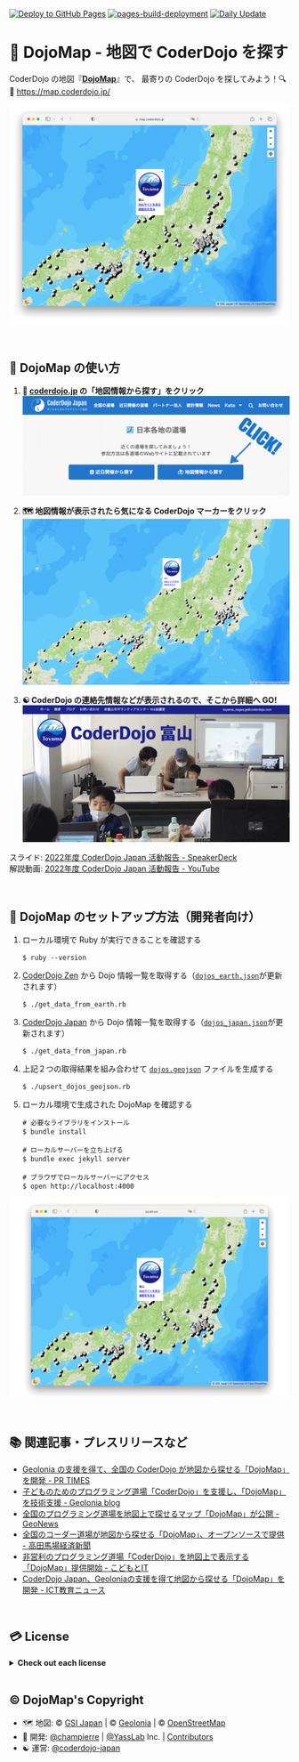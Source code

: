 [![Deploy to GitHub Pages](https://github.com/coderdojo-japan/map.coderdojo.jp/actions/workflows/deploy_to_pages.yml/badge.svg)](https://github.com/coderdojo-japan/map.coderdojo.jp/actions/workflows/deploy_to_pages.yml) [![pages-build-deployment](https://github.com/coderdojo-japan/map.coderdojo.jp/actions/workflows/pages/pages-build-deployment/badge.svg)](https://github.com/coderdojo-japan/map.coderdojo.jp/actions/workflows/pages/pages-build-deployment) [![Daily Update](https://github.com/coderdojo-japan/map.coderdojo.jp/actions/workflows/scheduler_daily.yml/badge.svg)](https://github.com/coderdojo-japan/map.coderdojo.jp/actions/workflows/scheduler_daily.yml)

# :japan: DojoMap - 地図で CoderDojo を探す

CoderDojo の地図『**[DojoMap](https://map.coderdojo.jp/)**』で、
最寄りの CoderDojo を探してみよう！:mag: :dash: 
https://map.coderdojo.jp/

[![DojoMap](https://github.com/coderdojo-japan/map.coderdojo.jp/blob/main/images/cover.png?raw=true)](https://map.coderdojo.jp/)

<br>

## :beginner: DojoMap の使い方

1. **:japan: [coderdojo.jp](https://coderdojo.jp/#dojos) の「地図情報から探す」をクリック**
   [![CoderDojo Japan](https://github.com/coderdojo-japan/map.coderdojo.jp/blob/main/images/instruction-1.png?raw=true)](https://coderdojo.jp/#dojos)

2. **:world_map: 地図情報が表示されたら気になる CoderDojo マーカーをクリック**
   [![DojoMap](https://github.com/coderdojo-japan/map.coderdojo.jp/blob/main/images/instruction-2.png?raw=true)](https://map.coderdojo.jp/)

3. **:yin_yang: CoderDojo の連絡先情報などが表示されるので、そこから詳細へ GO!**
   [![CoderDojo 富山](https://github.com/coderdojo-japan/map.coderdojo.jp/blob/main/images/instruction-3.png?raw=true)](https://toyamanagaejp.wixsite.com/website)

スライド: [2022年度 CoderDojo Japan 活動報告 - SpeakerDeck](https://speakerdeck.com/coderdojojapan/coderdojo-japan-in-2022)<br>
解説動画: [2022年度 CoderDojo Japan 活動報告 - YouTube](https://youtu.be/m1eoqFy0BW8?t=2575)

<br>

## :gem: DojoMap のセットアップ方法（開発者向け）

1. ローカル環境で Ruby が実行できることを確認する
   ```
   $ ruby --version
   ```   

1. [CoderDojo Zen](https://zen.coderdojo.com/) から Dojo 情報一覧を取得する（[`dojos_earth.json`](https://github.com/coderdojo-japan/map.coderdojo.jp/blob/main/dojos_earth.json)が更新されます）
   ```
   $ ./get_data_from_earth.rb
   ```

1. [CoderDojo Japan](http://coderdojo.jp/) から Dojo 情報一覧を取得する（[`dojos_japan.json`](https://github.com/coderdojo-japan/map.coderdojo.jp/blob/main/dojos_japan.json)が更新されます）
   ```
   $ ./get_data_from_japan.rb
   ```

1. 上記２つの取得結果を組み合わせて [`dojos.geojson`](https://github.com/coderdojo-japan/map.coderdojo.jp/blob/main/dojos.geojson) ファイルを生成する
   ```
   $ ./upsert_dojos_geojson.rb
   ```

1. ローカル環境で生成された DojoMap を確認する
   ```
   # 必要なライブラリをインストール
   $ bundle install
   
   # ローカルサーバーを立ち上げる
   $ bundle exec jekyll server
   
   # ブラウザでローカルサーバーにアクセス
   $ open http://localhost:4000
   ```

![ローカル環境で確認している様子のスクショ](https://raw.githubusercontent.com/coderdojo-japan/map.coderdojo.jp/main/images/localhost.png)

<br>

## :books: 関連記事・プレスリリースなど

- [Geolonia の支援を得て、全国の CoderDojo が地図から探せる「DojoMap」を開発 - PR TIMES](https://prtimes.jp/main/html/rd/p/000000008.000038935.html)
- [子どものためのプログラミング道場「CoderDojo」を支援し、「DojoMap」を技術支援 - Geolonia blog](https://blog.geolonia.com/2022/11/30/support-coderdojo.html)
- [全国のプログラミング道場を地図上で探せるマップ「DojoMap」が公開 - GeoNews](https://geo-news.jp/archives/5499)
- [全国のコーダー道場が地図から探せる「DojoMap」、オープンソースで提供 - 高田馬場経済新聞](https://takadanobaba.keizai.biz/headline/1002/)
- [非営利のプログラミング道場「CoderDojo」を地図上で表示する「DojoMap」提供開始 - こどもとIT](https://edu.watch.impress.co.jp/docs/news/1460906.html)
- [CoderDojo Japan、Geoloniaの支援を得て地図から探せる「DojoMap」を開発 - ICT教育ニュース](https://ict-enews.net/2022/12/05coderdojo-japan/)

<br>

## :credit_card: License

<details>
  <summary><strong>Check out each license</strong></summary>
  
This web application is developed with many other brilliant works!   
Check out the followings if you are interested in. :wink:

<h3>Libraries & Icons</h3>

The libraries like [RubyGems](https://rubygems.org/) used in this web application have their own licenses. Say, DojoMap uses [Jekyll](https://jekyllrb.com/), which is licensed under the terms of the [MIT License](http://opensource.org/licenses/MIT).

This repository may also use icons created by [Font Awesome](http://fontawesome.io/), licensed under SIL OFL 1.1, and [Twemoji](https://github.com/twitter/twemoji), created by Twitter, licensed under the [MIT License](http://opensource.org/licenses/MIT).

Thanks for their great works to make this app published! :sparkling_heart: 

<h3>Logos & Photos</h3>

The images, such as logos and photos of [each dojo](http://coderdojo.jp/#dojos), are NOT published under the following license. Contact its owner, like the maintainer of linked external website, before using them. :relieved: 

<h3>Codes & Others</h3>

The source codes, such as HTML/CSS/JavaScript and Ruby codes not declared above, are published under **[The MIT License](https://opensource.org/licenses/MIT)** below. Feel free to refer, copy, or share them. And contact `info@coderdojo.jp` if you find anything unclear.

Copyright &copy; [一般社団法人 CoderDojo Japan](https://coderdojo.jp/about-coderdojo-japan)

Permission is hereby granted, free of charge, to any person obtaining a copy of this software and associated documentation files (the "Software"), to deal in the Software without restriction, including without limitation the rights to use, copy, modify, merge, publish, distribute, sublicense, and/or sell copies of the Software, and to permit persons to whom the Software is furnished to do so, subject to the following conditions:

The above copyright notice and this permission notice shall be included in all copies or substantial portions of the Software.

THE SOFTWARE IS PROVIDED "AS IS", WITHOUT WARRANTY OF ANY KIND, EXPRESS OR IMPLIED, INCLUDING BUT NOT LIMITED TO THE WARRANTIES OF MERCHANTABILITY, FITNESS FOR A PARTICULAR PURPOSE AND NONINFRINGEMENT. IN NO EVENT SHALL THE AUTHORS OR COPYRIGHT HOLDERS BE LIABLE FOR ANY CLAIM, DAMAGES OR OTHER LIABILITY, WHETHER IN AN ACTION OF CONTRACT, TORT OR OTHERWISE, ARISING FROM, OUT OF OR IN CONNECTION WITH THE SOFTWARE OR THE USE OR OTHER DEALINGS IN THE SOFTWARE.
</details>

<br>

## :copyright: DojoMap's Copyright

- :world_map: 地図: &copy; [GSI Japan](https://www.gsi.go.jp/) | &copy; [Geolonia](https://geolonia.com/) | &copy; [OpenStreetMap](https://www.openstreetmap.org/)
- :busts_in_silhouette: 開発: [@champierre](https://github.com/champierre) | [@YassLab](https://github.com/yasslab) Inc. | [Contributors](https://github.com/coderdojo-japan/map.coderdojo.jp/graphs/contributors)
- :yin_yang: 運営: [@coderdojo-japan](https://github.com/coderdojo-japan)
